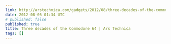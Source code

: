 ```yaml
---
link: http://arstechnica.com/gadgets/2012/08/three-decades-of-the-commodore-64/
date: 2012-08-05 01:34 UTC
# published: false
published: true
title: Three decades of the Commodore 64 | Ars Technica
tags: []
---
```



